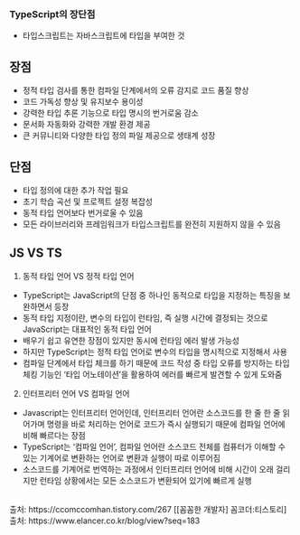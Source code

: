 ### TypeScript의 장단점

- 타입스크립트는 자바스크립트에 타입을 부여한 것

## 장점

- 정적 타입 검사를 통한 컴파일 단계에서의 오류 감지로 코드 품질 향상
- 코드 가독성 향상 및 유지보수 용이성
- 강력한 타입 추론 기능으로 타입 명시의 번거로움 감소
- 문서화 자동화와 강력한 개발 환경 제공
- 큰 커뮤니티와 다양한 타입 정의 파일 제공으로 생태계 성장

## 단점

- 타입 정의에 대한 추가 작업 필요
- 초기 학습 곡선 및 프로젝트 설정 복잡성
- 동적 타입 언어보다 번거로울 수 있음
- 모든 라이브러리와 프레임워크가 타입스크립트를 완전히 지원하지 않을 수 있음

## JS VS TS

1. 동적 타입 언어 VS 정적 타입 언어

- TypeScript는 JavaScript의 단점 중 하나인 동적으로 타입을 지정하는 특징을 보완하면서 등장
- 동적 타입 지정이란, 변수의 타입이 런타임, 즉 실행 시간에 결정되는 것으로 JavaScript는 대표적인 동적 타입 언어
- 배우기 쉽고 유연한 장점이 있지만 동시에 런타임 에러 발생 가능성
- 하지만 TypeScript는 정적 타입 언어로 변수의 타입을 명시적으로 지정해서 사용
- 컴파일 단계에서 타입 체크를 하기 때문에 코드 작성 중 타입 오류를 방지하는 타입 체킹 기능인 ‘타입 어노테이션’을 활용하여 에러를 빠르게 발견할 수 있게 도와줌

2. 인터프리터 언어 VS 컴파일 언어

- Javascript는 인터프리터 언어인데, 인터프리터 언어란 소스코드를 한 줄 한 줄 읽어가며 명령을 바로 처리하는 언어로 코드가 즉시 실행되기 때문에 컴파일 언어에 비해 빠르다는 장점
- TypeScript는 ‘컴파일 언어’, 컴파일 언어란 소스코드 전체를 컴퓨터가 이해할 수 있는 기계어로 변환하는 언어로 변환과 실행이 따로 이루어짐
- 소스코드를 기계어로 번역하는 과정에서 인터프리터 언어에 비해 시간이 오래 걸리지만 런타임 상황에서는 모든 소스코드가 변환되어 있기에 빠르게 실행

<br/>
  출처: https://ccomccomhan.tistory.com/267 [[꼼꼼한 개발자] 꼼코더:티스토리]
  출처: https://www.elancer.co.kr/blog/view?seq=183
